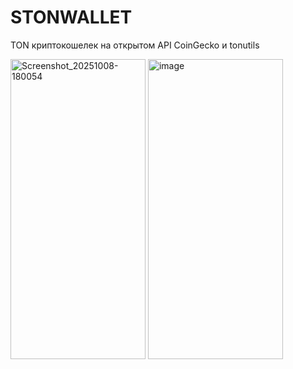 # STONWALLET

TON криптокошелек на открытом API CoinGecko и tonutils


<img width="216" height="480" alt="Screenshot_20251008-180054" src="https://github.com/user-attachments/assets/85b6443c-e6d1-4a97-9cbb-ec14c6fc1b82" />
<img width="216" height="480" alt="image" src="https://github.com/user-attachments/assets/923a6c4b-6ddc-41fa-9c8a-b0c8101d9264" />
